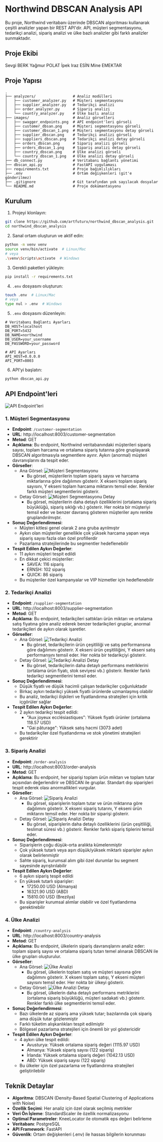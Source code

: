 # Northwind DBSCAN Analysis API

Bu proje, Northwind veritabanı üzerinde DBSCAN algoritması kullanarak çeşitli analizler yapan bir REST API'dir. API, müşteri segmentasyonu, tedarikçi analizi, sipariş analizi ve ülke bazlı analizler gibi farklı analizler sunmaktadır.

## Proje Ekibi
Sevgi BERK
Yağmur POLAT
İpek Iraz ESİN
Mine EMEKTAR

## Proje Yapısı

```
.
├── analyzers/                 # Analiz modülleri
│   ├── customer_analyzer.py   # Müşteri segmentasyonu
│   ├── supplier_analyzer.py   # Tedarikçi analizi
│   ├── order_analyzer.py      # Sipariş analizi
│   └── country_analyzer.py    # Ülke bazlı analiz
├── images/                    # Analiz görselleri
│   ├── swagger_endpoints.png  # API endpoint'leri görseli
│   ├── customer_dbsan.png     # Müşteri segmentasyonu görseli
│   ├── customer_dbscan_1.png  # Müşteri segmentasyonu detay görseli
│   ├── supplier_dbscan.png    # Tedarikçi analizi görseli
│   ├── suppliers_dbscan.png   # Tedarikçi analizi detay görseli
│   ├── orders_dbscan.png      # Sipariş analizi görseli
│   ├── orders_dbscan_1.png    # Sipariş analizi detay görseli
│   ├── country_dbscan.png     # Ülke analizi görseli
│   └── country_dbscan_1.png   # Ülke analizi detay görseli
├── db_connect.py              # Veritabanı bağlantı yönetimi
├── dbscan_api.py              # FastAPI uygulaması
├── requirements.txt           # Proje bağımlılıkları
├── .env                       # Ortam değişkenleri (git'e gönderilmez)
├── .gitignore                 # Git tarafından yok sayılacak dosyalar
└── README.md                  # Proje dokümantasyonu
```

## Kurulum

1. Projeyi klonlayın:
```bash
git clone https://github.com/artfuturx/northwind_dbscan_analysis.git
cd northwind_dbscan_analysis
```

2. Sanal ortam oluşturun ve aktif edin:
```bash
python -m venv venv
source venv/bin/activate  # Linux/Mac
# veya
.\venv\Scripts\activate  # Windows
```

3. Gerekli paketleri yükleyin:
```bash
pip install -r requirements.txt
```

4. `.env` dosyasını oluşturun:
```bash
touch .env  # Linux/Mac
# veya
type nul > .env  # Windows
```

5. `.env` dosyasını düzenleyin:
```
# Veritabanı Bağlantı Ayarları
DB_HOST=localhost
DB_PORT=5432
DB_NAME=northwind
DB_USER=your_username
DB_PASSWORD=your_password

# API Ayarları
API_HOST=0.0.0.0
API_PORT=8003
```

6. API'yi başlatın:
```bash
python dbscan_api.py
```

## API Endpoint'leri

![API Endpoint'leri](images/swagger_endpoints.png)

### 1. Müşteri Segmentasyonu
- **Endpoint**: `/customer-segmentation`
- **URL**: http://localhost:8003/customer-segmentation
- **Metod**: GET
- **Açıklama**: Bu endpoint, Northwind veritabanındaki müşterileri sipariş sayısı, toplam harcama ve ortalama sipariş tutarına göre gruplayarak DBSCAN algoritmasıyla segmentlere ayırır. Aykırı (anormal) müşteri davranışlarını da tespit eder.
- **Görseller**: 
  - Ana Görsel: ![Müşteri Segmentasyonu](images/customer_dbsan.png)
    - Bu görsel, müşterilerin toplam sipariş sayısı ve harcama miktarlarına göre dağılımını gösterir. X ekseni toplam sipariş sayısını, Y ekseni toplam harcama miktarını temsil eder. Renkler farklı müşteri segmentlerini gösterir.
  - Detay Görsel: ![Müşteri Segmentasyonu Detay](images/customer_dbscan_1.png)
    - Bu görsel, müşterilerin daha detaylı özelliklerini (ortalama sipariş büyüklüğü, sipariş sıklığı vb.) gösterir. Her nokta bir müşteriyi temsil eder ve benzer davranış gösteren müşteriler aynı renkte gruplandırılmıştır.
- **Sonuç Değerlendirmesi**:
  - Müşteri kitlesi genel olarak 2 ana gruba ayrılmıştır
  - Aykırı olan müşteriler genellikle çok yüksek harcama yapan veya sipariş sayısı fazla olan özel profillerdir
  - Pazarlama stratejilerinde bu segmentler hedeflenebilir
- **Tespit Edilen Aykırı Değerler**:
  - 11 aykırı müşteri tespit edildi
  - En dikkat çekici müşteriler:
    - SAVEA: 116 sipariş
    - ERNSH: 102 sipariş
    - QUICK: 86 sipariş
  - Bu müşteriler özel kampanyalar ve VIP hizmetler için hedeflenebilir

### 2. Tedarikçi Analizi
- **Endpoint**: `/supplier-segmentation`
- **URL**: http://localhost:8003/supplier-segmentation
- **Metod**: GET
- **Açıklama**: Bu endpoint, tedarikçileri sattıkları ürün miktarı ve ortalama satış fiyatına göre analiz ederek benzer tedarikçileri gruplar, anormal tedarikçileri de aykırı olarak işaretler.
- **Görseller**: 
  - Ana Görsel: ![Tedarikçi Analizi](images/supplier_dbscan.png)
    - Bu görsel, tedarikçilerin ürün çeşitliliği ve satış performansına göre dağılımını gösterir. X ekseni ürün çeşitliliğini, Y ekseni satış performansını temsil eder. Her nokta bir tedarikçiyi gösterir.
  - Detay Görsel: ![Tedarikçi Analizi Detay](images/suppliers_dbscan.png)
    - Bu görsel, tedarikçilerin daha detaylı performans metriklerini (ortalama ürün fiyatı, stok seviyesi vb.) gösterir. Renkler farklı tedarikçi segmentlerini temsil eder.
- **Sonuç Değerlendirmesi**:
  - Düşük fiyatlı ve düşük hacimli çalışan tedarikçiler çoğunluktadır
  - Birkaç aykırı tedarikçi yüksek fiyatlı ürünlerde uzmanlaşmış olabilir
  - Bu analiz, tedarikçi ilişkileri ve fiyatlandırma stratejileri için kritik içgörüler sağlar
- **Tespit Edilen Aykırı Değerler**:
  - 2 aykırı tedarikçi tespit edildi:
    - "Aux joyeux ecclésiastiques": Yüksek fiyatlı ürünler (ortalama 118.57 USD)
    - "Gai pâturage": Yüksek satış hacmi (3073 adet)
  - Bu tedarikçiler özel fiyatlandırma ve stok yönetimi stratejileri gerektirir

### 3. Sipariş Analizi
- **Endpoint**: `/order-analysis`
- **URL**: http://localhost:8003/order-analysis
- **Metod**: GET
- **Açıklama**: Bu endpoint, her siparişi toplam ürün miktarı ve toplam tutar açısından değerlendirir ve DBSCAN ile gruplar. Standart dışı siparişleri tespit ederek olası anormallikleri vurgular.
- **Görseller**: 
  - Ana Görsel: ![Sipariş Analizi](images/orders_dbscan.png)
    - Bu görsel, siparişlerin toplam tutar ve ürün miktarına göre dağılımını gösterir. X ekseni sipariş tutarını, Y ekseni ürün miktarını temsil eder. Her nokta bir siparişi gösterir.
  - Detay Görsel: ![Sipariş Analizi Detay](images/orders_dbscan_1.png)
    - Bu görsel, siparişlerin daha detaylı özelliklerini (ürün çeşitliliği, teslimat süresi vb.) gösterir. Renkler farklı sipariş tiplerini temsil eder.
- **Sonuç Değerlendirmesi**:
  - Siparişlerin çoğu düşük-orta aralıkta kümelenmiştir
  - Çok yüksek tutarlı veya aşırı düşük/yüksek miktarlı siparişler aykırı olarak belirlenmiştir
  - Sahte sipariş, kurumsal alım gibi özel durumlar bu segment sayesinde ayrıştırılabilir
- **Tespit Edilen Aykırı Değerler**:
  - 6 aykırı sipariş tespit edildi
  - En yüksek tutarlı siparişler:
    - 17250.00 USD (Almanya)
    - 16321.90 USD (ABD)
    - 15810.00 USD (Brezilya)
  - Bu siparişler kurumsal alımlar olabilir ve özel fiyatlandırma gerektirebilir

### 4. Ülke Analizi
- **Endpoint**: `/country-analysis`
- **URL**: http://localhost:8003/country-analysis
- **Metod**: GET
- **Açıklama**: Bu endpoint, ülkelerin sipariş davranışlarını analiz eder: toplam sipariş sayısı ve ortalama sipariş tutarı temel alınarak DBSCAN ile ülke grupları oluşturulur.
- **Görseller**: 
  - Ana Görsel: ![Ülke Analizi](images/country_dbscan.png)
    - Bu görsel, ülkelerin toplam satış ve müşteri sayısına göre dağılımını gösterir. X ekseni toplam satışı, Y ekseni müşteri sayısını temsil eder. Her nokta bir ülkeyi gösterir.
  - Detay Görsel: ![Ülke Analizi Detay](images/country_dbscan_1.png)
    - Bu görsel, ülkelerin daha detaylı performans metriklerini (ortalama sipariş büyüklüğü, müşteri sadakati vb.) gösterir. Renkler farklı ülke segmentlerini temsil eder.
- **Sonuç Değerlendirmesi**:
  - Bazı ülkelerde az sipariş ama yüksek tutar; bazılarında çok sipariş ama düşük tutar gözlenmiştir
  - Farklı tüketim alışkanlıkları tespit edilmiştir
  - Bölgesel pazarlama stratejileri için önemli bir yol göstericidir
- **Tespit Edilen Aykırı Değerler**:
  - 4 aykırı ülke tespit edildi:
    - Avusturya: Yüksek ortalama sipariş değeri (1115.97 USD)
    - Almanya: Yüksek sipariş sayısı (122 sipariş)
    - İrlanda: Yüksek ortalama sipariş değeri (1042.13 USD)
    - ABD: Yüksek sipariş sayısı (122 sipariş)
  - Bu ülkeler için özel pazarlama ve fiyatlandırma stratejileri geliştirilebilir

## Teknik Detaylar

- **Algoritma**: DBSCAN (Density-Based Spatial Clustering of Applications with Noise)
- **Özellik Seçimi**: Her analiz için özel olarak seçilmiş metrikler
- **Veri Ön İşleme**: StandardScaler ile özellik normalizasyonu
- **Optimal Parametreler**: KneeLocator ile otomatik eps değeri belirleme
- **Veritabanı**: PostgreSQL
- **API Framework**: FastAPI
- **Güvenlik**: Ortam değişkenleri (.env) ile hassas bilgilerin korunması

